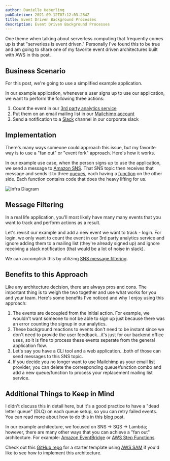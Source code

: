 ```yaml
---
author: Danielle Heberling
pubDatetime: 2021-09-12T07:12:03.284Z
title: Event Driven Background Processes
description: Event Driven Background Processes
---
```


One theme when talking about serverless computing that frequently comes up is that "serverless is event driven." Personally I've found this to be true and am going to share one of my favorite event driven architectures built with AWS in this post.

## Business Scenario

For this post, we're going to use a simplified example application.

In our example application, whenever a user signs up to use our application, we want to perform the following three actions:

1. Count the event in our <a href="https://heap.io/" target="_blank" rel="noopener noreferrer">3rd party analytics service</a>
2. Put them on an email mailing list in our <a href="https://mailchimp.com/" target="_blank" rel="noopener noreferrer">Mailchimp account</a>
3. Send a notification to a <a href="https://slack.com/" target="_blank" rel="noopener noreferrer">Slack</a> channel in our corporate slack

## Implementation

There's many ways someone could approach this issue, but my favorite way is to use a "fan out" or "event fork" approach. Here's how it works.

In our example use case, when the person signs up to use the application, we send a message to <a href="https://aws.amazon.com/sns/" target="_blank" rel="noopener noreferrer">Amazon SNS</a>. That SNS topic then receives that message and sends it to three <a href="https://aws.amazon.com/sqs/" target="_blank" rel="noopener noreferrer">queues</a>, each having a <a href="https://aws.amazon.com/lambda/" target="_blank" rel="noopener noreferrer">function</a> on the other side. Each function contains code that does the heavy lifting for us.

![Infra Diagram](/assets/event-driven.png)

## Message Filtering

In a real life application, you'll most likely have many many events that you want to track and perform actions as a result.

Let's revisit our example and add a new event we want to track - login. For login, we only want to count the event in our 3rd party analytics service and ignore adding them to a mailing list (they're already signed up) and ignore receiving a slack notification (that would be a lot of noise in slack).

We can accomplish this by utilizing <a href="https://docs.aws.amazon.com/sns/latest/dg/sns-message-filtering.html" target="_blank" rel="noopener noreferrer">SNS message filtering</a>.

## Benefits to this Approach

Like any architecture decision, there are always pros and cons. The important thing is to weigh the two together and use what works for you and your team. Here's some benefits I've noticed and why I enjoy using this approach:

1. The events are decoupled from the initial action. For example, we wouldn't want someone to not be able to sign up just because there was an error counting the signup in our analytics.
2. These background reactions to events don't need to be instant since we don't need to provide the user feedback...it's just for our backend office uses, so it is fine to process these events seperate from the general application flow.
3. Let's say you have a CLI tool and a web application...both of those can send messages to this SNS topic.
4. If you decide you no longer want to use Mailchimp as your email list provider, you can delete the corresponding queue/function combo and add a new queue/function to process your replacement mailing list service.

## Additional Things to Keep in Mind

I didn't discuss this in detail here, but it's a good practice to have a "dead letter queue" (DLQ) on each queue setup, so you can retry failed events. You can read more about how to do this in this <a href="https://www.danielleheberling.xyz/blog/dlq-messages/" target="_blank" rel="noopener noreferrer">blog post</a>.

In our example architecture, we focused on SNS -> SQS -> Lambda; however, there are many other ways that you can achieve a "fan out" architecture. For example: <a href="https://aws.amazon.com/eventbridge/" target="_blank" rel="noopener noreferrer">Amazon EventBridge</a> or <a href="https://aws.amazon.com/step-functions/" target="_blank" rel="noopener noreferrer">AWS Step Functions</a>.

Check out this <a href="https://github.com/deeheber/event-fork" target="_blank" rel="noopener noreferrer">GitHub repo</a> for a starter template using <a href="https://aws.amazon.com/serverless/sam/" target="_blank" rel="noopener noreferrer">AWS SAM</a> if you'd like to see how to implement this architecture.
